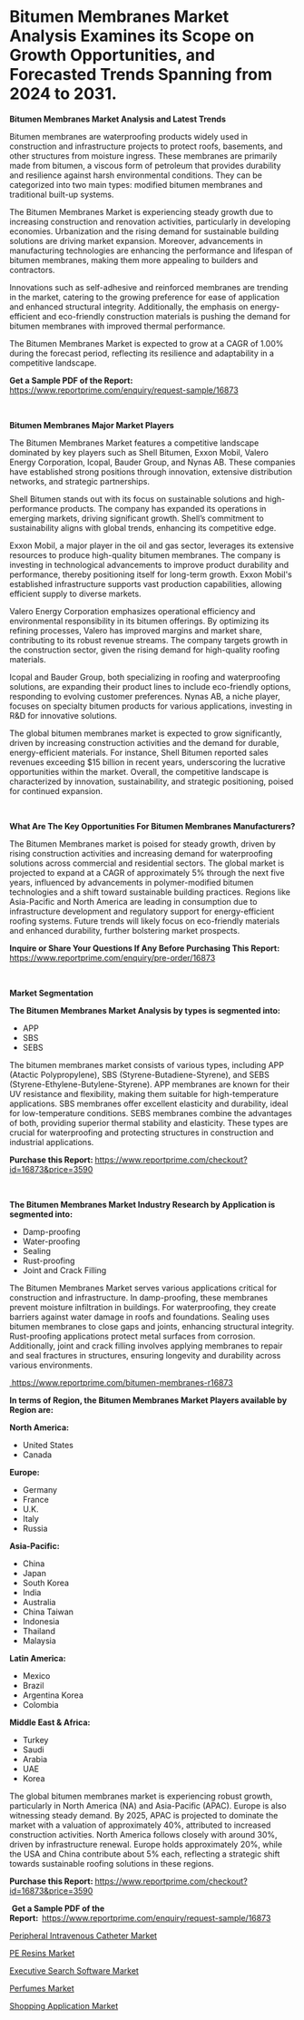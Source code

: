 <p><h1>Bitumen Membranes Market Analysis Examines its Scope on Growth Opportunities, and Forecasted Trends Spanning from 2024 to 2031.</h1></p><p><strong>Bitumen Membranes Market Analysis and Latest Trends</strong></p>
<p><p>Bitumen membranes are waterproofing products widely used in construction and infrastructure projects to protect roofs, basements, and other structures from moisture ingress. These membranes are primarily made from bitumen, a viscous form of petroleum that provides durability and resilience against harsh environmental conditions. They can be categorized into two main types: modified bitumen membranes and traditional built-up systems.</p><p>The Bitumen Membranes Market is experiencing steady growth due to increasing construction and renovation activities, particularly in developing economies. Urbanization and the rising demand for sustainable building solutions are driving market expansion. Moreover, advancements in manufacturing technologies are enhancing the performance and lifespan of bitumen membranes, making them more appealing to builders and contractors.</p><p>Innovations such as self-adhesive and reinforced membranes are trending in the market, catering to the growing preference for ease of application and enhanced structural integrity. Additionally, the emphasis on energy-efficient and eco-friendly construction materials is pushing the demand for bitumen membranes with improved thermal performance.</p><p>The Bitumen Membranes Market is expected to grow at a CAGR of 1.00% during the forecast period, reflecting its resilience and adaptability in a competitive landscape.</p></p>
<p><strong>Get a Sample PDF of the Report:&nbsp;</strong> <a href="https://www.reportprime.com/enquiry/request-sample/16873?utm_campaign=48&utm_medium=2&utm_source=Github&utm_content=ia&utm_term=24112024&utm_id=bitumen-membranes">https://www.reportprime.com/enquiry/request-sample/16873</a></p>
<p>&nbsp;</p>
<p><strong>Bitumen Membranes Major Market Players</strong></p>
<p><p>The Bitumen Membranes Market features a competitive landscape dominated by key players such as Shell Bitumen, Exxon Mobil, Valero Energy Corporation, Icopal, Bauder Group, and Nynas AB. These companies have established strong positions through innovation, extensive distribution networks, and strategic partnerships.</p><p>Shell Bitumen stands out with its focus on sustainable solutions and high-performance products. The company has expanded its operations in emerging markets, driving significant growth. Shell’s commitment to sustainability aligns with global trends, enhancing its competitive edge.</p><p>Exxon Mobil, a major player in the oil and gas sector, leverages its extensive resources to produce high-quality bitumen membranes. The company is investing in technological advancements to improve product durability and performance, thereby positioning itself for long-term growth. Exxon Mobil's established infrastructure supports vast production capabilities, allowing efficient supply to diverse markets.</p><p>Valero Energy Corporation emphasizes operational efficiency and environmental responsibility in its bitumen offerings. By optimizing its refining processes, Valero has improved margins and market share, contributing to its robust revenue streams. The company targets growth in the construction sector, given the rising demand for high-quality roofing materials.</p><p>Icopal and Bauder Group, both specializing in roofing and waterproofing solutions, are expanding their product lines to include eco-friendly options, responding to evolving customer preferences. Nynas AB, a niche player, focuses on specialty bitumen products for various applications, investing in R&D for innovative solutions.</p><p>The global bitumen membranes market is expected to grow significantly, driven by increasing construction activities and the demand for durable, energy-efficient materials. For instance, Shell Bitumen reported sales revenues exceeding $15 billion in recent years, underscoring the lucrative opportunities within the market. Overall, the competitive landscape is characterized by innovation, sustainability, and strategic positioning, poised for continued expansion.</p></p>
<p>&nbsp;</p>
<p><strong>What Are The Key Opportunities For Bitumen Membranes Manufacturers?</strong></p>
<p><p>The Bitumen Membranes market is poised for steady growth, driven by rising construction activities and increasing demand for waterproofing solutions across commercial and residential sectors. The global market is projected to expand at a CAGR of approximately 5% through the next five years, influenced by advancements in polymer-modified bitumen technologies and a shift toward sustainable building practices. Regions like Asia-Pacific and North America are leading in consumption due to infrastructure development and regulatory support for energy-efficient roofing systems. Future trends will likely focus on eco-friendly materials and enhanced durability, further bolstering market prospects.</p></p>
<p><strong>Inquire or Share Your Questions If Any Before Purchasing This Report:</strong> <a href="https://www.reportprime.com/enquiry/pre-order/16873?utm_campaign=48&utm_medium=2&utm_source=Github&utm_content=ia&utm_term=24112024&utm_id=bitumen-membranes">https://www.reportprime.com/enquiry/pre-order/16873</a></p>
<p>&nbsp;</p>
<p><strong>Market Segmentation</strong></p>
<p><strong>The Bitumen Membranes Market Analysis by types is segmented into:</strong></p>
<p><ul><li>APP</li><li>SBS</li><li>SEBS</li></ul></p>
<p><p>The bitumen membranes market consists of various types, including APP (Atactic Polypropylene), SBS (Styrene-Butadiene-Styrene), and SEBS (Styrene-Ethylene-Butylene-Styrene). APP membranes are known for their UV resistance and flexibility, making them suitable for high-temperature applications. SBS membranes offer excellent elasticity and durability, ideal for low-temperature conditions. SEBS membranes combine the advantages of both, providing superior thermal stability and elasticity. These types are crucial for waterproofing and protecting structures in construction and industrial applications.</p></p>
<p><strong>Purchase this Report:&nbsp;</strong><a href="https://www.reportprime.com/checkout?id=16873&price=3590&utm_campaign=48&utm_medium=2&utm_source=Github&utm_content=ia&utm_term=24112024&utm_id=bitumen-membranes">https://www.reportprime.com/checkout?id=16873&price=3590</a></p>
<p>&nbsp;</p>
<p><strong>The Bitumen Membranes Market Industry Research by Application is segmented into:</strong></p>
<p><ul><li>Damp-proofing</li><li>Water-proofing</li><li>Sealing</li><li>Rust-proofing</li><li>Joint and Crack Filling</li></ul></p>
<p><p>The Bitumen Membranes Market serves various applications critical for construction and infrastructure. In damp-proofing, these membranes prevent moisture infiltration in buildings. For waterproofing, they create barriers against water damage in roofs and foundations. Sealing uses bitumen membranes to close gaps and joints, enhancing structural integrity. Rust-proofing applications protect metal surfaces from corrosion. Additionally, joint and crack filling involves applying membranes to repair and seal fractures in structures, ensuring longevity and durability across various environments.</p></p>
<p><a href="https://www.reportprime.com/bitumen-membranes-r16873?utm_campaign=48&utm_medium=2&utm_source=Github&utm_content=ia&utm_term=24112024&utm_id=bitumen-membranes">&nbsp;https://www.reportprime.com/bitumen-membranes-r16873</a></p>
<p><strong>In terms of Region, the Bitumen Membranes Market Players available by Region are:</strong></p>
<p>
    <p> <strong> North America: </strong>
        <ul>
            <li>United States</li>
            <li>Canada</li>
        </ul>
        </p> 
    <p> <strong> Europe: </strong>
        <ul>
            <li>Germany</li>
            <li>France</li>
            <li>U.K.</li>
            <li>Italy</li>
            <li>Russia</li>
        </ul>
        </p> 
    <p> <strong> Asia-Pacific: </strong>
        <ul>
            <li>China</li>
            <li>Japan</li>
            <li>South Korea</li>
            <li>India</li>
            <li>Australia</li>
            <li>China Taiwan</li>
            <li>Indonesia</li>
            <li>Thailand</li>
            <li>Malaysia</li>
        </ul>
        </p> 
    <p> <strong> Latin America: </strong>
        <ul>
            <li>Mexico</li>
            <li>Brazil</li>
            <li>Argentina Korea</li>
            <li>Colombia</li>
        </ul>
        </p> 
    <p> <strong> Middle East & Africa: </strong>
        <ul>
            <li>Turkey</li>
            <li>Saudi</li>
            <li>Arabia</li>
            <li>UAE</li>
            <li>Korea</li>
        </ul>
    </p>
    </p>
<p><p>The global bitumen membranes market is experiencing robust growth, particularly in North America (NA) and Asia-Pacific (APAC). Europe is also witnessing steady demand. By 2025, APAC is projected to dominate the market with a valuation of approximately 40%, attributed to increased construction activities. North America follows closely with around 30%, driven by infrastructure renewal. Europe holds approximately 20%, while the USA and China contribute about 5% each, reflecting a strategic shift towards sustainable roofing solutions in these regions.</p></p>
<p><strong>Purchase this Report: </strong><a href="https://www.reportprime.com/checkout?id=16873&price=3590&utm_campaign=48&utm_medium=2&utm_source=Github&utm_content=ia&utm_term=24112024&utm_id=bitumen-membranes">https://www.reportprime.com/checkout?id=16873&price=3590</a></p>
<p>&nbsp;<strong>Get a Sample PDF of the Report:&nbsp;&nbsp;</strong><a href="https://www.reportprime.com/enquiry/request-sample/16873?utm_campaign=48&utm_medium=2&utm_source=Github&utm_content=ia&utm_term=24112024&utm_id=bitumen-membranes">https://www.reportprime.com/enquiry/request-sample/16873</a></p>
<p><strong></strong></p>
<p><p><a href="https://www.linkedin.com/pulse/peripheral-intravenous-catheter-market-analysis-report-2024-2031-xo1ie?utm_campaign=48&utm_medium=2&utm_source=Github&utm_content=ia&utm_term=24112024&utm_id=bitumen-membranes">Peripheral Intravenous Catheter Market</a></p><p><a href="https://www.linkedin.com/pulse/pe-resins-market-research-report-exploring-size-revenue-j9qce?utm_campaign=48&utm_medium=2&utm_source=Github&utm_content=ia&utm_term=24112024&utm_id=bitumen-membranes">PE Resins Market</a></p><p><a href="https://issuu.com/reportprime-2/docs/executive-search-software-market-si_6f22aab754ab7e?utm_campaign=48&utm_medium=2&utm_source=Github&utm_content=ia&utm_term=24112024&utm_id=bitumen-membranes">Executive Search Software Market</a></p><p><a href="https://www.linkedin.com/pulse/in-depth-perfumes-market-review-size-share-73cagr-growth-analysis-12uzc?utm_campaign=48&utm_medium=2&utm_source=Github&utm_content=ia&utm_term=24112024&utm_id=bitumen-membranes">Perfumes Market</a></p><p><a href="https://issuu.com/reportprime-2/docs/shopping-application-market-size-20_0a25f6f535a956?utm_campaign=48&utm_medium=2&utm_source=Github&utm_content=ia&utm_term=24112024&utm_id=bitumen-membranes">Shopping Application Market</a></p></p>